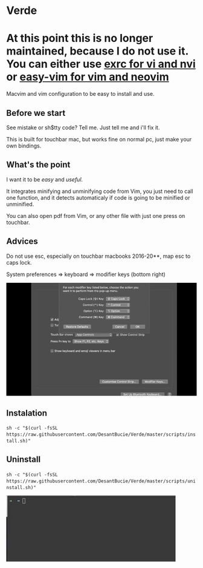 # Verde

# At this point this is no longer maintained, because I do not use it. You can either use [exrc for vi and nvi](https://github.com/DesantBucie/exrc) or [easy-vim for vim and neovim](https://github.com/DesantBucie/easy_vim)

Macvim and vim configuration to be easy to install and use.

## Before we start

See mistake or sh$tty code? Tell me. Just tell me and i'll fix it.

This is built for touchbar mac, but works fine on normal pc, just make your own bindings.

## What's the point

I want it to be *easy* and *useful*.

It integrates minifying and unminifying code from Vim, you just need to call one function,
and it detects automaticaly if code is going to be minified or unminified.

You can also open pdf from Vim, or any other file with just one press on touchbar.

## Advices

Do not use esc, especially on touchbar macbooks 2016-20**, map esc to caps lock.

System preferences => keyboard => modifier keys (bottom right)

![Map caps lock to esc](./.github/esc.gif)

## Instalation

`sh -c "$(curl -fsSL https://raw.githubusercontent.com/DesantBucie/Verde/master/scripts/install.sh)"`

## Uninstall

`sh -c "$(curl -fsSL https://raw.githubusercontent.com/DesantBucie/Verde/master/scripts/uninstall.sh)"`

![Uninstall.gif](./.github/uninstall.gif)

